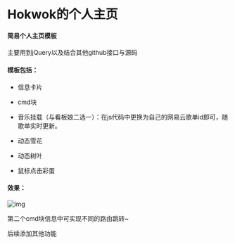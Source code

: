 # Hokwok的个人主页

#### 简易个人主页模板

主要用到jQuery以及结合其他github接口与源码

#### 模板包括：

- 信息卡片
- cmd块

- 音乐挂载（与看板娘二选一）：在js代码中更换为自己的网易云歌单id即可，随歌单实时更新。
- 动态雪花

- 动态树叶
- 鼠标点击彩蛋

#### 效果：

![img](https://cdn.nlark.com/yuque/0/2021/png/8367749/1636793553745-074ba3bc-09a3-4e57-a998-826dbbf8d10c.png)

第二个cmd块信息中可实现不同的路由跳转~

后续添加其他功能

